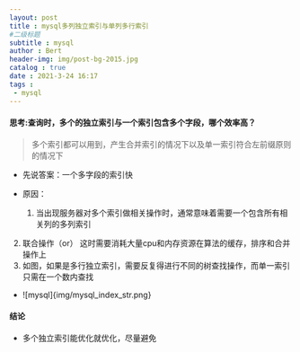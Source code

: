 ```yaml
---
layout: post
title : mysql多列独立索引与单列多行索引
#二级标题
subtitle : mysql
author : Bert
header-img: img/post-bg-2015.jpg
catalog : true
date : 2021-3-24 16:17
tags :
 - mysql
---
```



#### 思考:查询时，多个的独立索引与一个索引包含多个字段，哪个效率高？
>多个索引都可以用到，产生合并索引的情况下以及单一索引符合左前缀原则的情况下

- 先说答案：一个多字段的索引快
- 原因：

  1. 当出现服务器对多个索引做相关操作时，通常意味着需要一个包含所有相关列的多列索引
2. 联合操作（or） 这时需要消耗大量cpu和内存资源在算法的缓存，排序和合并操作上
  3. 如图，如果是多行独立索引，需要反复得进行不同的树查找操作，而单一索引只需在一个数内查找
- ![mysql]{img/mysql_index_str.png}

#### 结论

- 多个独立索引能优化就优化，尽量避免